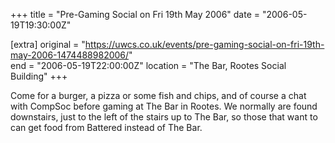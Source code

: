 +++
title = "Pre-Gaming Social on Fri 19th May 2006"
date = "2006-05-19T19:30:00Z"

[extra]
original = "https://uwcs.co.uk/events/pre-gaming-social-on-fri-19th-may-2006-1474488982006/"    
end = "2006-05-19T22:00:00Z"
location = "The Bar, Rootes Social Building"
+++

Come for a burger, a pizza or some fish and chips, and of course a chat with CompSoc before gaming at The Bar in Rootes. We normally are found downstairs, just to the left of the stairs up to The Bar, so those that want to can get food from Battered instead of The Bar.

